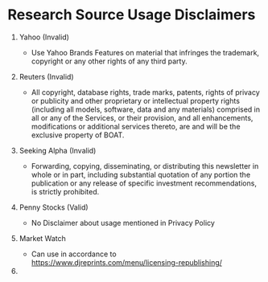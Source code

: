 # Research Source Usage Disclaimers


1. Yahoo (Invalid)
    + Use Yahoo Brands Features on material that infringes the trademark, copyright or any other rights of any third party.

2. Reuters (Invalid)
    + All copyright, database rights, trade marks, patents, rights of privacy or publicity and other proprietary or intellectual property rights (including all models, software, data and any materials) comprised in all or any of the Services, or their provision, and all enhancements, modifications or additional services thereto, are and will be the exclusive property of BOAT. 

3. Seeking Alpha (Invalid)
    + Forwarding, copying, disseminating, or distributing this newsletter in whole or in part, including substantial quotation of any portion the publication or any release of specific investment recommendations, is strictly prohibited.

4. Penny Stocks (Valid)
    + No Disclaimer about usage mentioned in Privacy Policy

5. Market Watch
    + Can use in accordance to https://www.djreprints.com/menu/licensing-republishing/ 

6. 